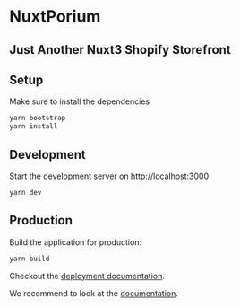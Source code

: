 # NuxtPorium 
## Just Another Nuxt3 Shopify Storefront


## Setup

Make sure to install the dependencies

```bash
yarn bootstrap
yarn install
```

## Development

Start the development server on http://localhost:3000

```bash
yarn dev
```

## Production

Build the application for production:

```bash
yarn build
```

Checkout the [deployment documentation](https://v3.nuxtjs.org/docs/deployment).

We recommend to look at the [documentation](https://v3.nuxtjs.org).